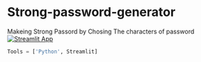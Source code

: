 # Strong-password-generator

Makeing Strong Passord by Chosing The characters of password [![Streamlit App](https://static.streamlit.io/badges/streamlit_badge_black_white.svg)](https://share.streamlit.io/sherif-abdallah/strong-password-generator/main/app.py)
```Python
Tools = ['Python', Streamlit]
```
